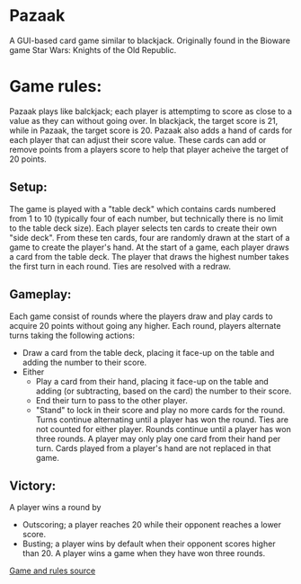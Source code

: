 # Pazaak
A GUI-based card game similar to blackjack. Originally found in the Bioware game Star Wars: Knights of the Old Republic.

# Game rules:
Pazaak plays like balckjack; each player is attemptimg to score as close to a value as they can without going over. In blackjack, the target score is 21, while in Pazaak, the target score is 20.
Pazaak also adds a hand of cards for each player that can adjust their score value. These cards can add or remove points from a players score to help that player acheive the target of 20 points.
## Setup:
The game is played with a "table deck" which contains cards numbered from 1 to 10 (typically four of each number, but technically there is no limit to the table deck size).
Each player selects ten cards to create their own "side deck". From these ten cards, four are randomly drawn at the start of a game to create the player's hand.
At the start of a game, each player draws a card from the table deck. The player that draws the highest number takes the first turn in each round. Ties are resolved with a redraw.
## Gameplay:
Each game consist of rounds where the players draw and play cards to acquire 20 points without going any higher.
Each round, players alternate turns taking the following actions:
- Draw a card from the table deck, placing it face-up on the table and adding the number to their score.
- Either
    - Play a card from their hand, placing it face-up on the table and adding (or subtracting, based on the card) the number to their score.
    - End their turn to pass to the other player.
    - "Stand" to lock in their score and play no more cards for the round.
Turns continue alternating until a player has won the round. Ties are not counted for either player. Rounds continue until a player has won three rounds.
A player may only play one card from their hand per turn. Cards played from a player's hand are not replaced in that game.
## Victory:
A player wins a round by
- Outscoring; a player reaches 20 while their opponent reaches a lower score.
- Busting; a player wins by default when their opponent scores higher than 20.
A player wins a game when they have won three rounds.

[Game and rules source](https://starwars.fandom.com/wiki/Pazaak/Legends)
